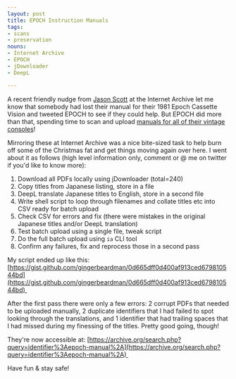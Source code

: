 ```yaml
---
layout: post
title: EPOCH Instruction Manuals
tags:
- scans
- preservation
nouns:
- Internet Archive
- EPOCH
- jDownloader
- DeepL

---
```


A recent friendly nudge from [Jason Scott](https://twitter.com/textfiles) at the Internet Archive let me know that somebody had lost their manual for their 1981 Epoch Cassette Vision and tweeted EPOCH to see if they could help. But EPOCH did more than that, spending time to scan and upload [manuals for all of their vintage consoles](https://sv.epoch.jp/manuals)!

Mirroring these at Internet Archive was a nice bite-sized task to help burn off some of the Christmas fat and get things moving again over here. I went about it as follows (high level information only, comment or @ me on twitter if you'd like to know more):

1. Download all PDFs locally using jDownloader (total=240)
2. Copy titles from Japanese listing, store in a file
3. DeepL translate Japanese titles to English, store in a second file
4. Write shell script to loop through filenames and collate titles etc into CSV ready for batch upload
5. Check CSV for errors and fix (there were mistakes in the original Japanese titles and/or DeepL translation)
6. Test batch upload using a single file, tweak script
7. Do the full batch upload using `ia` CLI tool
8. Confirm any failures, fix and reprocess those in a second pass

My script ended up like this: [https://gist.github.com/gingerbeardman/0d665dff0d400af913ced679810544bd](https://gist.github.com/gingerbeardman/0d665dff0d400af913ced679810544bd) 

After the first pass there were only a few errors: 2 corrupt PDFs that needed to be uploaded manually, 2 duplicate identifiers that I had failed to spot looking through the translations, and 1 identifier that had trailing spaces that I had missed during my finessing of the titles. Pretty good going, though!

They're now accessible at: [https://archive.org/search.php?query=identifier%3Aepoch-manual%2A](https://archive.org/search.php?query=identifier%3Aepoch-manual%2A) 

Have fun & stay safe!
